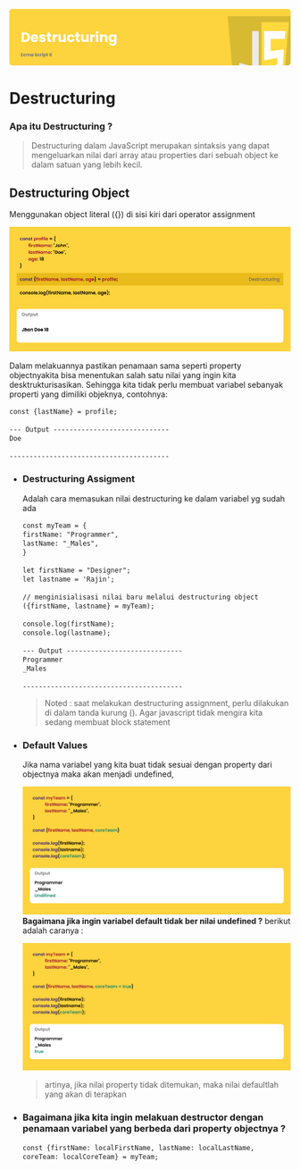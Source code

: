 ![Image Banner!](assets/banner.png "Javascript")

# Destructuring

### Apa itu Destructuring ?

> Destructuring dalam JavaScript merupakan sintaksis yang dapat mengeluarkan nilai dari array atau properties dari sebuah object ke dalam satuan yang lebih kecil.

## **Destructuring Object**

Menggunakan object literal ({}) di sisi kiri dari operator assignment

![Image Banner!](assets/banner2.png "Javascript")

Dalam melakuannya pastikan penamaan sama seperti property objectnyakita bisa menentukan salah satu nilai yang ingin kita desktrukturisasikan. Sehingga kita tidak perlu membuat variabel sebanyak properti yang dimiliki objeknya, contohnya:

```
const {lastName} = profile;

--- Output -----------------------------
Doe

----------------------------------------
```

-   ### Destructuring Assigment

    Adalah cara memasukan nilai destructuring ke dalam variabel yg sudah ada

    ```
    const myTeam = {
    firstName: "Programmer",
    lastName: "_Males",
    }

    let firstName = "Designer";
    let lastname = 'Rajin';

    // menginisialisasi nilai baru melalui destructuring object
    ({firstName, lastname} = myTeam);

    console.log(firstName);
    console.log(lastname);

    --- Output -----------------------------
    Programmer
    _Males

    ----------------------------------------

    ```

    > Noted : saat melakukan destructuring assignment, perlu dilakukan di dalam tanda kurung (). Agar javascript tidak mengira kita sedang membuat block statement

-   ### Default Values

    Jika nama variabel yang kita buat tidak sesuai dengan property dari objectnya maka akan menjadi undefined,

    ![Image Banner!](assets/banner3.png "Javascript")
    **Bagaimana jika ingin variabel default tidak ber nilai undefined ?**
    berikut adalah caranya :

    ![Image Banner!](assets/banner4.png "Javascript")

    > artinya, jika nilai property tidak ditemukan, maka nilai defaultlah yang akan di terapkan

-   ### Bagaimana jika kita ingin melakuan destructor dengan penamaan variabel yang berbeda dari property objectnya ?

    ```
    const {firstName: localFirstName, lastName: localLastName, coreTeam: localCoreTeam} = myTeam;
    ```
